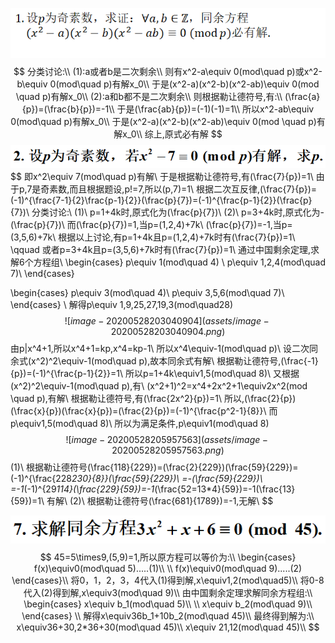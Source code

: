 ![image-20200528194913050](assets/image-20200528194913050.png)
$$
分类讨论:\\
(1):a或者b是二次剩余\\
则有x^2-a\equiv 0(mod\quad p)或x^2-b\equiv 0(mod\quad p)有解x_0\\
于是(x^2-a)(x^2-b)(x^2-ab)\equiv 0(mod \quad p)有解x_0\\
(2):a和b都不是二次剩余\\
则根据勒让德符号,有:\\
(\frac{a}{p})=(\frac{b}{p})=-1\\
于是(\frac{ab}{p})=(-1)(-1)=1\\
所以x^2-ab\equiv 0(mod\quad p)有解x_0\\
于是(x^2-a)(x^2-b)(x^2-ab)\equiv 0(mod \quad p)有解x_0\\
综上,原式必有解
$$
![image-20200528195541709](assets/image-20200528195541709.png)
$$
即x^2\equiv 7(mod\quad p)有解\\
于是根据勒让德符号,有(\frac{7}{p})=1\\
由于p,7是奇素数,而且根据题设,p!=7,所以(p,7)=1\\
根据二次互反律,(\frac{7}{p})=(-1)^{\frac{7-1}{2}\frac{p-1}{2}}(\frac{p}{7})=(-1)^{\frac{p-1}{2}}(\frac{p}{7})\\
分类讨论:\\
(1)\\
p=1+4k时,原式化为(\frac{p}{7})\\
(2)\\
p=3+4k时,原式化为-(\frac{p}{7})\\
而(\frac{p}{7})=1,当p=(1,2,4)+7k\\
(\frac{p}{7})=-1,当p=(3,5,6)+7k\\
根据以上讨论,有p=1+4k且p=(1,2,4)+7k时有(\frac{7}{p})=1\\
\qquad 或者p=3+4k且p=(3,5,6)+7k时有(\frac{7}{p})=1\\
通过中国剩余定理,求解6个方程组\\
\begin{cases}
p\equiv 1(mod\quad 4) \\
p\equiv 1,2,4(mod\quad 7)\\
\end{cases}

\begin{cases}
p\equiv 3(mod\quad 4)\\
p\equiv 3,5,6(mod\quad 7)\\
\end{cases}
\\
解得p\equiv 1,9,25,27,19,3(mod\quad28)
$$
![image-20200528203040904](assets/image-20200528203040904.png)
$$
由p|x^4+1,所以x^4+1=kp,x^4=kp-1\\
 所以x^4\equiv-1(mod\quad p)\\
 设二次同余式(x^2)^2\equiv-1(mod\quad p),故本同余式有解\\
 根据勒让德符号,(\frac{-1}{p})=(-1)^{\frac{p-1}{2}}=1\\
 所以p=1+4k\equiv1,5(mod\quad 8)\\
 又根据(x^2)^2\equiv-1(mod\quad p),有\\
 (x^2+1)^2=x^4+2x^2+1\equiv2x^2(mod \quad p),有解\\
 根据勒让德符号,有(\frac{2x^2}{p})=1\\
 所以,(\frac{2}{p})(\frac{x}{p})(\frac{x}{p})=(\frac{2}{p})=(-1)^{\frac{p^2-1}{8}}\\
 而p\equiv1,5(mod\quad 8)\\
 所以为满足条件,p\equiv1(mod\quad 8)
$$
![image-20200528205957563](assets/image-20200528205957563.png)
$$
(1)\\
根据勒让德符号(\frac{118}{229})=(\frac{2}{229})(\frac{59}{229})=(-1)^{\frac{228*230}{8}}(\frac{59}{229})\\
=-(\frac{59}{229})\\
=-1*(-1)^{29*114}(\frac{229}{59})=-1*(\frac{52=13*4}{59})=-1(\frac{13}{59})=1\\
有解\\
(2)\\
根据勒让德符号(\frac{681}{1789})=-1,无解\\
$$










![image-20200528214403224](assets/image-20200528214403224.png)
$$
45=5\times9,(5,9)=1,所以原方程可以等价为:\\
\begin{cases}
f(x)\equiv0(mod\quad 5).....(1)\\
\\
f(x)\equiv0(mod\quad 9).....(2)
\end{cases}\\
将0，1，2，3，4代入(1)得到解,x\equiv1,2(mod\quad5)\\
将0-8代入(2)得到解,x\equiv3(mod\quad 9)\\
由中国剩余定理求解同余方程组:\\
\begin{cases}
x\equiv b_1(mod\quad 5)\\
\\
x\equiv b_2(mod\quad 9)\\
\end{cases}
\\
解得x\equiv36b_1+10b_2(mod\quad 45)\\
最终得到解为:\\
x\equiv36+30,2*36+30(mod\quad 45)\\
x\equiv 21,12(mod\quad 45)\\
$$
